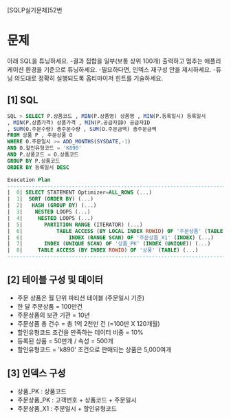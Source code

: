 [SQLP실기문제]52번
# 문제
아래 SQL을 튜닝하세요.
-결과 집합을 일부(보통 상위 100개) 출력하고 멈추는 애플리케이션 환경을 기준으로 튜닝하세요.
-필요하다면, 인덱스 재구성 안을 제시하세요.
-튜닝 의도대로 정확히 실행되도록 옵티마이저 힌트를 기술하세요.
## [1] SQL
```sql
SQL > SELECT P.상품코드 , MIN(P.상품명) 상품명 , MIN(P.등록일시) 등록일시
, MIN(P.상품가격) 상품가격 , MIN(P.공급자ID) 공급자ID
, SUM(O.주문수량) 총주문수량 , SUM(O.주문금액) 총주문금액
FROM 상품 P , 주문상품 O
WHERE O.주문일시 >= ADD_MONTHS(SYSDATE,-1)
AND O.할인유형코드 = 'K890'
AND P.상품코드 = O.상품코드
GROUP BY P.상품코드
ORDER BY 등록일시 DESC

Execution Plan
------------------------------------------------------------------------------ 
|  0| SELECT STATEMENT Optimizer=ALL_ROWS (...)
|  1|  SORT (ORDER BY) (...)
|  2|   HASH (GROUP BY) (...)
|  3|    NESTED LOOPS (...)
|  4|     NESTED LOOPS (...)
|  5|     	PARTITION RANGE (ITERATOR) (...)
|  6|      		TABLE ACCESS (BY LOCAL INDEX ROWID) OF '주문상품' (TABLE) (...)
|  6|       		INDEX (RANGE SCAN) OF '주문상품_X1' (INDEX) (...)
|  7|      	INDEX (UNIQUE SCAN) OF '상품_PK' (INDEX (UNIQUE)) (...)
|  8|     TABLE ACCESS (BY INDEX ROWID) OF '상품' (TABLE) (...)
------------------------------------------------------------------------------
```
## [2] 테이블 구성 및 데이터
- 주문 상품은 월 단위 파티션 테이블 (주문일시 기준)
- 한 달 주문상품 = 100만건
- 주문상품의 보관 기관 = 10년
- 주문상품 총 건수 = 총 1억 2천만 건 (=100만 X 120개월)
- 할인유형코드 조건을 만족하는 데이터 비중 = 10%
- 등록된 상품 = 50만개 / 속성 = 500개 
- 할인유형코드 = 'k890' 조건으로 판매되는 상품은 5,000여개

## [3] 인덱스 구성
- 상품_PK : 상품코드
- 주문상품_PK : 고객번호 + 상품코드 + 주문일시
- 주문상품_X1 : 주문일시 + 할인유형코드